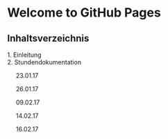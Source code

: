 # Welcome to GitHub Pages

<h2>
Inhaltsverzeichnis
</h2>
<p>1. Einleitung <br> 2. Stundendokumentation 
<p style="text-indent:20px;">23.01.17</p>
<p style="text-indent:20px;">26.01.17</p>
<p style="text-indent:20px;">09.02.17</p>
<p style="text-indent:20px;">14.02.17</p>
<p style="text-indent:20px;">16.02.17</p>


